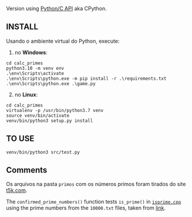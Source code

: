 Version using [Python/C API](https://docs.python.org/3/c-api/index.html) aka CPython.

## INSTALL

Usando o ambiente virtual do Python, execute: 

1. no **Windows**:
```
cd calc_primes
python3.10 -m venv env
.\env\Scripts\activate
.\env\Scripts\python.exe -m pip install -r .\requirements.txt
.\env\Scripts\python.exe .\game.py
```

2. no **Linux**:
```
cd calc_primes
virtualenv -p /usr/bin/python3.7 venv 
source venv/bin/activate
venv/bin/python3 setup.py install
```

## TO USE

```venv/bin/python3 src/test.py```

## Comments

Os arquivos na pasta `primos` com os números primos foram tirados do site [t5k.com](https://t5k.org/lists/small/millions/).


The `confirmed_prime_numbers()` function tests `is_prime()` in [`isprime.cpp`](src/calc_primes.cpp) using the prime numbers from the `10000.txt` files, taken from [link](https://primes.utm.edu/lists/small/10000.txt).